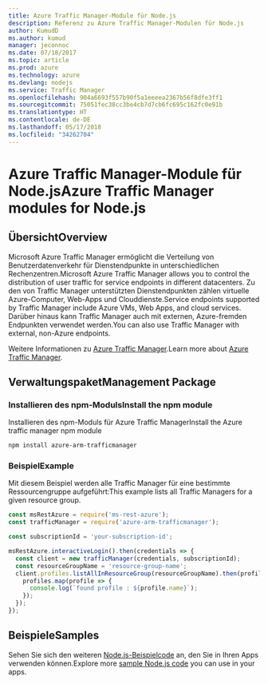 ```yaml
---
title: Azure Traffic Manager-Module für Node.js
description: Referenz zu Azure Traffic Manager-Modulen für Node.js
author: KumudD
ms.author: kumud
manager: jeconnoc
ms.date: 07/18/2017
ms.topic: article
ms.prod: azure
ms.technology: azure
ms.devlang: nodejs
ms.service: Traffic Manager
ms.openlocfilehash: 904a6693f557b90f5a1eeeea2367b56f8dfe3ff1
ms.sourcegitcommit: 75051fec38cc3be4cb7d7cb6fc695c162fc0e91b
ms.translationtype: HT
ms.contentlocale: de-DE
ms.lasthandoff: 05/17/2018
ms.locfileid: "34262704"
---
```

# <a name="azure-traffic-manager-modules-for-nodejs"></a><span data-ttu-id="ed58a-103">Azure Traffic Manager-Module für Node.js</span><span class="sxs-lookup"><span data-stu-id="ed58a-103">Azure Traffic Manager modules for Node.js</span></span>

## <a name="overview"></a><span data-ttu-id="ed58a-104">Übersicht</span><span class="sxs-lookup"><span data-stu-id="ed58a-104">Overview</span></span>

<span data-ttu-id="ed58a-105">Microsoft Azure Traffic Manager ermöglicht die Verteilung von Benutzerdatenverkehr für Dienstendpunkte in unterschiedlichen Rechenzentren.</span><span class="sxs-lookup"><span data-stu-id="ed58a-105">Microsoft Azure Traffic Manager allows you to control the distribution of user traffic for service endpoints in different datacenters.</span></span> <span data-ttu-id="ed58a-106">Zu den von Traffic Manager unterstützten Dienstendpunkten zählen virtuelle Azure-Computer, Web-Apps und Clouddienste.</span><span class="sxs-lookup"><span data-stu-id="ed58a-106">Service endpoints supported by Traffic Manager include Azure VMs, Web Apps, and cloud services.</span></span> <span data-ttu-id="ed58a-107">Darüber hinaus kann Traffic Manager auch mit externen, Azure-fremden Endpunkten verwendet werden.</span><span class="sxs-lookup"><span data-stu-id="ed58a-107">You can also use Traffic Manager with external, non-Azure endpoints.</span></span>

<span data-ttu-id="ed58a-108">Weitere Informationen zu [Azure Traffic Manager](https://docs.microsoft.com/azure/traffic-manager/traffic-manager-overview).</span><span class="sxs-lookup"><span data-stu-id="ed58a-108">Learn more about [Azure Traffic Manager](https://docs.microsoft.com/azure/traffic-manager/traffic-manager-overview).</span></span>

## <a name="management-package"></a><span data-ttu-id="ed58a-109">Verwaltungspaket</span><span class="sxs-lookup"><span data-stu-id="ed58a-109">Management Package</span></span>

### <a name="install-the-npm-module"></a><span data-ttu-id="ed58a-110">Installieren des npm-Moduls</span><span class="sxs-lookup"><span data-stu-id="ed58a-110">Install the npm module</span></span>

<span data-ttu-id="ed58a-111">Installieren des npm-Moduls für Azure Traffic Manager</span><span class="sxs-lookup"><span data-stu-id="ed58a-111">Install the Azure traffic manager npm module</span></span>

```bash
npm install azure-arm-trafficmanager
```

### <a name="example"></a><span data-ttu-id="ed58a-112">Beispiel</span><span class="sxs-lookup"><span data-stu-id="ed58a-112">Example</span></span>

<span data-ttu-id="ed58a-113">Mit diesem Beispiel werden alle Traffic Manager für eine bestimmte Ressourcengruppe aufgeführt:</span><span class="sxs-lookup"><span data-stu-id="ed58a-113">This example lists all Traffic Managers for a given resource group.</span></span>

```javascript
const msRestAzure = require('ms-rest-azure');
const trafficManager = require('azure-arm-trafficmanager');

const subscriptionId = 'your-subscription-id';

msRestAzure.interactiveLogin().then(credentials => {
  const client = new trafficManager(credentials, subscriptionId);
  const resourceGroupName = 'resource-group-name';
  client.profiles.listAllInResourceGroup(resourceGroupName).then(profiles => {
    profiles.map(profile => {
      console.log(`found profile : ${profile.name}`);
    });
  });
});
```

## <a name="samples"></a><span data-ttu-id="ed58a-114">Beispiele</span><span class="sxs-lookup"><span data-stu-id="ed58a-114">Samples</span></span>

<span data-ttu-id="ed58a-115">Sehen Sie sich den weiteren [Node.js-Beispielcode](https://azure.microsoft.com/resources/samples/?platform=nodejs) an, den Sie in Ihren Apps verwenden können.</span><span class="sxs-lookup"><span data-stu-id="ed58a-115">Explore more [sample Node.js code](https://azure.microsoft.com/resources/samples/?platform=nodejs) you can use in your apps.</span></span>
